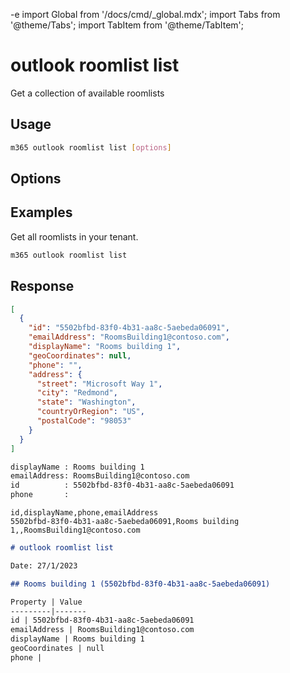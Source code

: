 -e <!-- DISCLAIMER: All secrets, passwords, and sensitive values in this document are examples only and not real credentials. -->
import Global from '/docs/cmd/_global.mdx';
import Tabs from '@theme/Tabs';
import TabItem from '@theme/TabItem';

# outlook roomlist list

Get a collection of available roomlists

## Usage

```sh
m365 outlook roomlist list [options]
```

## Options

<Global />

## Examples

Get all roomlists in your tenant.

```sh
m365 outlook roomlist list
```

## Response

<Tabs>
  <TabItem value="JSON">

  ```json
  [
    {
      "id": "5502bfbd-83f0-4b31-aa8c-5aebeda06091",
      "emailAddress": "RoomsBuilding1@contoso.com",
      "displayName": "Rooms building 1",
      "geoCoordinates": null,
      "phone": "",
      "address": {
        "street": "Microsoft Way 1",
        "city": "Redmond",
        "state": "Washington",
        "countryOrRegion": "US",
        "postalCode": "98053"
      }
    }
  ]
  ```

  </TabItem>
  <TabItem value="Text">

  ```txt
  displayName : Rooms building 1
  emailAddress: RoomsBuilding1@contoso.com
  id          : 5502bfbd-83f0-4b31-aa8c-5aebeda06091
  phone       :
  ```

  </TabItem>
  <TabItem value="CSV">

  ```csv
  id,displayName,phone,emailAddress
  5502bfbd-83f0-4b31-aa8c-5aebeda06091,Rooms building 1,,RoomsBuilding1@contoso.com
  ```

  </TabItem>
  <TabItem value="Markdown">

  ```md
  # outlook roomlist list

  Date: 27/1/2023

  ## Rooms building 1 (5502bfbd-83f0-4b31-aa8c-5aebeda06091)

  Property | Value
  ---------|-------
  id | 5502bfbd-83f0-4b31-aa8c-5aebeda06091
  emailAddress | RoomsBuilding1@contoso.com
  displayName | Rooms building 1
  geoCoordinates | null
  phone |
  ```

  </TabItem>
</Tabs>
